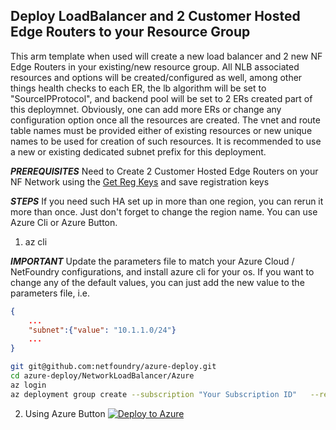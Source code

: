 
## Deploy LoadBalancer and 2 Customer Hosted Edge Routers to your Resource Group
This arm template when used will create a new load balancer and 2 new NF Edge Routers in your existing/new resource group. All NLB associated resources and options will be created/configured as well, among other things health checks to each ER, the lb algorithm will be set to "SourceIPProtocol", and backend pool will be set to 2 ERs created part of this deploymnet. Obviously, one can add more ERs or change any configuration option once all the resources are created. The vnet and route table names must be provided either of existing resources or new unique names to be used for creation of such resources. It is recommended to use a new or existing dedicated subnet prefix for this deployment.

***PREREQUISITES***
    Need to Create 2 Customer Hosted Edge Routers on your NF Network using the [Get Reg Keys](https://nfconsole.io/login) and save registration keys

***STEPS***
    If you need such HA set up in more than one region, you can rerun it more than once. Just don't forget to change the region name. You can use Azure Cli or Azure Button.

1. az cli

***IMPORTANT***
    Update the parameters file to match your Azure Cloud / NetFoundry configurations, and install azure cli for your os. If you want to change any of the default values, you can just add the new value to the parameters file, i.e.
```json
{
    ...
    "subnet":{"value": "10.1.1.0/24"}
    ...
}
```
```bash
git git@github.com:netfoundry/azure-deploy.git
cd azure-deploy/NetworkLoadBalancer/Azure
az login
az deployment group create --subscription "Your Subscription ID"   --resource-group "Your RG" --template-file template.json --parameters parameters.json
```
2. Using Azure Button
[![Deploy to Azure](https://azurecomcdn.azureedge.net/mediahandler/acomblog/media/Default/blog/deploybutton.png)](https://portal.azure.com/#create/Microsoft.Template/uri/https%3A%2F%2Fraw.githubusercontent.com%2FNetFoundry%2Fazure-deploy%2Fmaster%2FNetworkLoadBalancer%2FAzure%2Ftemplate.json)
